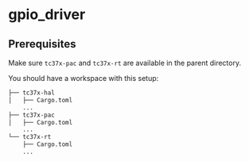 # gpio_driver

## Prerequisites

Make sure `tc37x-pac` and `tc37x-rt` are available in the parent directory.

You should have a workspace with this setup:

```txt
├── tc37x-hal
│   ├── Cargo.toml
    ...
├── tc37x-pac
│   ├── Cargo.toml
    ...
└── tc37x-rt
    ├── Cargo.toml
    ...
```
